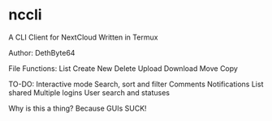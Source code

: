 # nccli
A CLI Client for NextCloud
Written in Termux

Author: DethByte64

File Functions:
  List
  Create New
  Delete
  Upload
  Download
  Move
  Copy

TO-DO:
  Interactive mode
  Search, sort and filter
  Comments
  Notifications
  List shared
  Multiple logins
  User search and statuses

Why is this a thing?
  Because GUIs SUCK!
